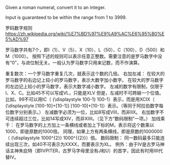 Given a roman numeral, convert it to an integer.

Input is guaranteed to be within the range from 1 to 3999.

罗码数字规则
https://zh.wikipedia.org/wiki/%E7%BD%97%E9%A9%AC%E6%95%B0%E5%AD%97

罗马数字共有7个，即Ⅰ（1）、Ⅴ（5）、Ⅹ（10）、Ⅼ（50）、Ⅽ（100）、Ⅾ（500）和Ⅿ（1000）。
按照下述的规则可以表示任意正整数。需要注意的是罗马数字中没有“0”，与进位制无关。一般认为罗马数字只用来记数，而不作演算。

重复数次：一个罗马数字重复几次，就表示这个数的几倍。
右加左减：
在较大的罗马数字的右边记上较小的罗马数字，表示大数字加小数字。
在较大的罗马数字的左边记上较小的罗马数字，表示大数字减小数字。
左减的数字有限制，仅限于I、X、C。比如45不可以写成VL，只能是XLV
但是，左减时不可跨越一个位值。比如，99不可以用IC（ {\displaystyle 100-1} 100-1）表示，而是用XCIX（ {\displaystyle [100-10]+[10-1]} [100-10]+[10-1]）表示。（等同于阿拉伯数字每位数字分别表示。）
左减数字必须为一位，比如8写成VIII，而非IIX。
右加数字不可连续超过三位，比如14写成XIV，而非XIIII。（见下方“数码限制”一项。）
加线乘千：
在罗马数字的上方加上一条横线或者加上下标的Ⅿ，表示将这个数乘以1000，即是原数的1000倍。
同理，如果上方有两条横线，即是原数的1000000（ {\displaystyle 1000^{2}} 1000^{{2}}）倍。
数码限制：
同一数码最多只能连续出现三次，如40不可表示为XXXX，而要表示为XL。
例外：由于IV是古罗马神话主神朱庇特（即IVPITER，古罗马字母里没有J和U）的首字，因此有时用IIII代替IV。